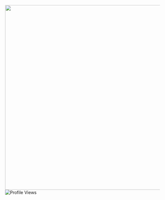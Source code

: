 <div id="header" align="center">
  <img src="https://i.pinimg.com/originals/54/bd/a3/54bda352b17744efa1f6898040455423.gif" width="600"/>
</div>
<img src="https://komarev.com/ghpvc/?username=avlyiss&color=ff69b4&style=for-the-badge" alt="Profile Views" />



